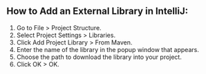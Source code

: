 ## How to Add an External Library in IntelliJ:
1. Go to File > Project Structure.
2. Select Project Settings > Libraries.
3. Click Add Project Library > From Maven.
4. Enter the name of the library in the popup window that appears.
5. Choose the path to download the library into your project.
6. Click OK > OK.
